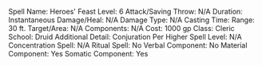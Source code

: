 
Spell Name: Heroes' Feast
Level: 6
Attack/Saving Throw: N/A
Duration: Instantaneous
Damage/Heal: N/A
Damage Type: N/A
Casting Time: 
Range: 30 ft.
Target/Area: N/A
Components: N/A
Cost: 1000 gp
Class: Cleric
School:  Druid
Additional Detail: Conjuration
Per Higher Spell Level: N/A
Concentration Spell: N/A
Ritual Spell: No
Verbal Component: No
Material Component: Yes
Somatic Component: Yes
